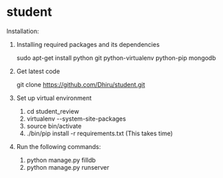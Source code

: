 # student

Installation: 

1. Installing required packages and its dependencies

    sudo apt-get install python git python-virtualenv python-pip mongodb

2. Get latest code

    git clone https://github.com/Dhiru/student.git

3. Set up virtual environment

    1. cd student_review
    2. virtualenv --system-site-packages
    3. source bin/activate
    4. ./bin/pip install -r requirements.txt (This takes time)

4. Run the following commands:
    
   1. python manage.py filldb 
   2. python manage.py runserver
